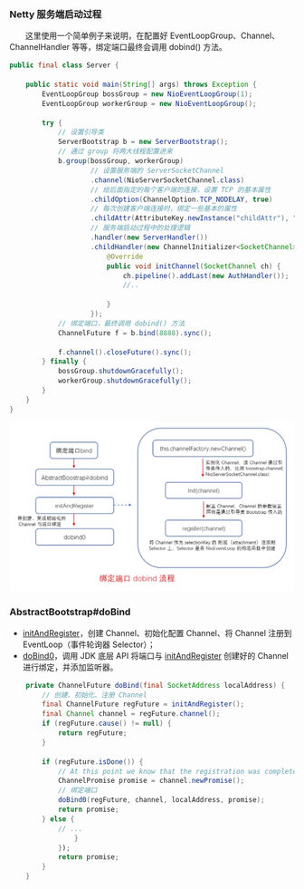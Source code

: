 ### Netty 服务端启动过程
　　这里使用一个简单例子来说明，在配置好 EventLoopGroup、Channel、ChannelHandler 等等，绑定端口最终会调用 dobind() 方法。

```java
public final class Server {
    
    public static void main(String[] args) throws Exception {
        EventLoopGroup bossGroup = new NioEventLoopGroup(1);
        EventLoopGroup workerGroup = new NioEventLoopGroup();

        try {
            // 设置引导类
            ServerBootstrap b = new ServerBootstrap();
            // 通过 group 将两大线程配置进来
            b.group(bossGroup, workerGroup)
                    // 设置服务端的 ServerSocketChannel
                    .channel(NioServerSocketChannel.class)
                    // 给后面指定的每个客户端的连接，设置 TCP 的基本属性
                    .childOption(ChannelOption.TCP_NODELAY, true)
                    // 每次创建客户端连接时，绑定一些基本的属性
                    .childAttr(AttributeKey.newInstance("childAttr"), "childAttrValue")
                    // 服务端启动过程中的处理逻辑
                    .handler(new ServerHandler())
                    .childHandler(new ChannelInitializer<SocketChannel>() {
                        @Override
                        public void initChannel(SocketChannel ch) {
                            ch.pipeline().addLast(new AuthHandler());
                            //..

                        }
                    });
            // 绑定端口，最终调用 dobind() 方法
            ChannelFuture f = b.bind(8888).sync();

            f.channel().closeFuture().sync();
        } finally {
            bossGroup.shutdownGracefully();
            workerGroup.shutdownGracefully();
        }
    }
}
```

![avatar](photo_1.png)

### AbstractBootstrap#doBind

- [initAndRegister](https://github.com/martin-1992/Netty-Notes/blob/master/Netty%20%E6%9C%8D%E5%8A%A1%E7%AB%AF%E5%90%AF%E5%8A%A8%E8%BF%87%E7%A8%8B/initAndRegister.md)，创建 Channel、初始化配置 Channel、将 Channel 注册到 EventLoop（事件轮询器 Selector）；
- [doBind0](https://github.com/martin-1992/Netty-Notes/blob/master/Netty%20%E6%9C%8D%E5%8A%A1%E7%AB%AF%E5%90%AF%E5%8A%A8%E8%BF%87%E7%A8%8B/doBind0.md)，调用 JDK 底层 API 将端口与 [initAndRegister](https://github.com/martin-1992/Netty-Notes/blob/master/Netty%20%E6%9C%8D%E5%8A%A1%E7%AB%AF%E5%90%AF%E5%8A%A8%E8%BF%87%E7%A8%8B/initAndRegister.md) 创建好的 Channel 进行绑定，并添加监听器。

```java
    private ChannelFuture doBind(final SocketAddress localAddress) {
        // 创建、初始化、注册 Channel
        final ChannelFuture regFuture = initAndRegister();
        final Channel channel = regFuture.channel();
        if (regFuture.cause() != null) {
            return regFuture;
        }

        if (regFuture.isDone()) {
            // At this point we know that the registration was complete and successful.
            ChannelPromise promise = channel.newPromise();
            // 绑定端口
            doBind0(regFuture, channel, localAddress, promise);
            return promise;
        } else {
            // ...
                }
            });
            return promise;
        }
    }
```
